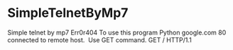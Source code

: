 # SimpleTelnetByMp7
Simple telnet by mp7 Err0r404
To use this program
Python <file> google.com 80 connected to remote host.
  Use GET command. GET / HTTP/1.1

